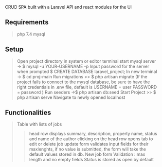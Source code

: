 CRUD SPA built with a Laravel API and react modules for the UI

## Requirements
>php 7.4
>mysql

## Setup
>Open project directory in system or editor terminal 
>start mysql server -> $ mysql -u YOUR-USERNAME -p 
>Input password for the server when prompted
>$ CREATE DATABASE laravel_project;
>In new terminal -> $ cd proj-main
>Run migrations >> $ php artisan migrate
(If the project fails to connect to the mysql database, be sure to have the right credentials in .env file, default is USERNAME = user PASSWORD = password )
>Run seeders ->$ php artisan db:seed
>Start Project >> $ php artisan serve
>Navigate to newly opened localhost

## Functionalities
>Table with lists of jobs
>> head row displays summary, description, property name, status and name of the author
>> clicking on the head row opens tab to edit or delete job
>> update form validates input fields for their maxlenghts, if no value is submitted, the form will take the default values stored in db.
>New job form
>>Validation : max length and no empty fields
>>Status is stored as open by default


